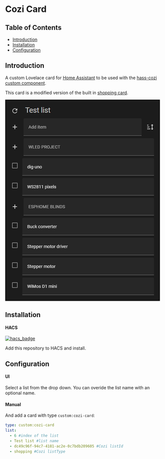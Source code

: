 # Cozi Card

## Table of Contents
- [Introduction](#introduction)
- [Installation](#installation)
- [Configuration](#configuration)

<a name="introduction"></a>
## Introduction
A custom Lovelace card for [Home
Assistant](https://www.home-assistant.io/) to be used with the [hass-cozi custom component](https://github.com/Wetzel402/hass-cozi).

This card is a modified version of the built in [shopping card](https://github.com/home-assistant/frontend/blob/dev/src/panels/lovelace/cards/hui-shopping-list-card.ts).

![Cozi Card](https://github.com/Wetzel402/cozi-card/blob/master/cozi-card.png?raw=true)

<a name="installation"></a>
## Installation

#### HACS
[![hacs_badge](https://img.shields.io/badge/HACS-Custom-41BDF5.svg?style=for-the-badge)](https://github.com/hacs/integration)

Add this repository to HACS and install.

<a name="configuration"></a>
## Configuration

#### UI
Select a list from the drop down.  You can overide the list name with an optional name.

#### Manual
And add a card with type `custom:cozi-card`:

```yaml
type: custom:cozi-card
list:
  - 6 #index of the list
  - Test list #list name
  - dc49c96f-94c7-4181-ac2e-0c7bdb209605 #Cozi listId
  - shopping #Cozi listType
```